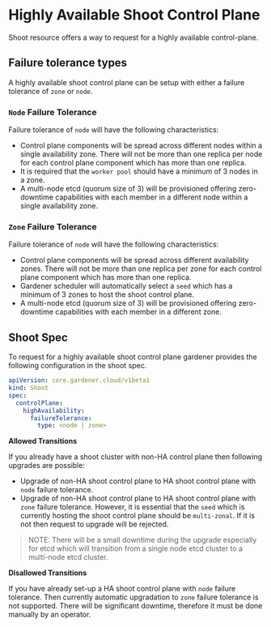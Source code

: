 # Highly Available Shoot Control Plane

Shoot resource offers a way to request for a highly available control-plane.

## Failure tolerance types

A highly available shoot control plane can be setup with either a failure tolerance of `zone` or `node`.

### `Node` Failure Tolerance

Failure tolerance of `node` will have the following characteristics:

* Control plane components will be spread across different nodes within a single availability zone. There will not be
  more than one replica per node for each control plane component which has more than one replica.
* It is required that the `worker pool` should have a minimum of 3 nodes in a zone.
* A multi-node etcd (quorum size of 3) will be provisioned offering zero-downtime capabilities with each member in a
  different node within a single availability zone.

### `Zone` Failure Tolerance

Failure tolerance of `node` will have the following characteristics:

* Control plane components will be spread across different availability zones. There will not be
  more than one replica per zone for each control plane component which has more than one replica.
* Gardener scheduler will automatically select a `seed` which has a minimum of 3 zones to host the shoot control plane.
* A multi-node etcd (quorum size of 3) will be provisioned offering zero-downtime capabilities with each member in a
  different zone.

## Shoot Spec

To request for a highly available shoot control plane gardener provides the following configuration in the shoot spec.
```yaml
apiVersion: core.gardener.cloud/v1beta1
kind: Shoot
spec:
  controlPlane:
    highAvailability:
      failureTolerance:
        type: <node | zone>
```

**Allowed Transitions**

If you already have a shoot cluster with non-HA control plane then following upgrades are possible:
* Upgrade of non-HA shoot control plane to HA shoot control plane with `node` failure tolerance.
* Upgrade of non-HA shoot control plane to HA shoot control plane with `zone` failure tolerance. However, it is essential that the `seed` which is currently hosting the shoot control plane should be `multi-zonal`. If it is not then request to upgrade will be rejected.

> NOTE: There will be a small downtime during the upgrade especially for etcd which will transition from a single node etcd cluster to a multi-node etcd cluster.

**Disallowed Transitions**

If you have already set-up a HA shoot control plane with `node` failure tolerance. Then currently automatic upgradation to `zone` failure tolerance is not supported. There will be significant downtime, therefore it must be done manually by an operator.
